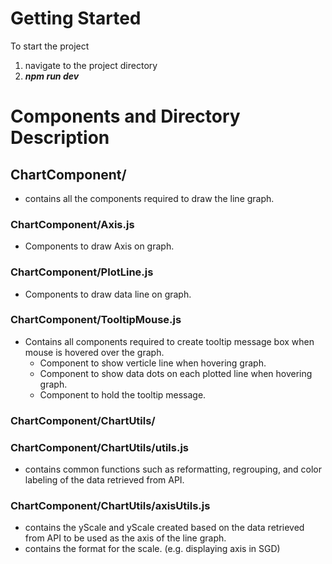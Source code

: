# Getting Started 
To start the project
  1. navigate to the project directory
  2. **_npm run dev_**

# Components and Directory Description

## ChartComponent/
- contains all the components required to draw the line graph.

### ChartComponent/Axis.js
- Components to draw Axis on graph.

### ChartComponent/PlotLine.js
- Components to draw data line on graph.

### ChartComponent/TooltipMouse.js
- Contains all components required to create tooltip message box when mouse is hovered over the graph.
  -  Component to show verticle line when hovering graph.
  -  Component to show data dots on each plotted line when hovering graph.
  -  Component to hold the tooltip message.

### ChartComponent/ChartUtils/

### ChartComponent/ChartUtils/utils.js
- contains common functions such as reformatting, regrouping, and color labeling of the data retrieved from API.

### ChartComponent/ChartUtils/axisUtils.js
- contains the yScale and yScale created based on the data retrieved from API to be used as the axis of the line graph.
- contains the format for the scale. (e.g. displaying axis in SGD)

